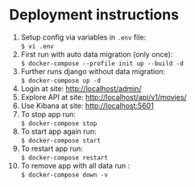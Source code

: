 # Deployment instructions

1. Setup config via variables in `.env` file:\
``$ vi .env``
2. First run with auto data migration (only once):\
`$ docker-compose --profile init up --build -d`
3. Further runs django without data migration:\
`$ docker-compose up -d`
4. Login at site: [http://localhost/admin/](http://localhost/admin/)
5. Explore API at site: [http://localhost/api/v1/movies/](http://localhost/api/v1/movies/)
6. Use Kibana at site: [http://localhost:5601](http://localhost:5601)
7. To stop app run:\
`$ docker-compose stop`
8. To start app again run:\
`$ docker-compose start`
9. To restart app run:\
`$ docker-compose restart`
10. To remove app with all data run :\
`$ docker-compose down -v`